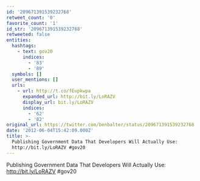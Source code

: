 ```yaml
---
id: '209671391539232768'
retweet_count: '0'
favorite_count: '1'
id_str: '209671391539232768'
retweeted: false
entities:
  hashtags:
    - text: gov20
      indices:
        - '83'
        - '89'
  symbols: []
  user_mentions: []
  urls:
    - url: http://t.co/fEupkwpa
      expanded_url: http://bit.ly/LoRAZV
      display_url: bit.ly/LoRAZV
      indices:
        - '62'
        - '82'
original_url: https://twitter.com/benbalter/status/209671391539232768
date: '2012-06-04T15:42:09.000Z'
title: >-
  Publishing Government Data That Developers Will Actually Use:
  http://bit.ly/LoRAZV #gov20
---
```


Publishing Government Data That Developers Will Actually Use: http://bit.ly/LoRAZV #gov20